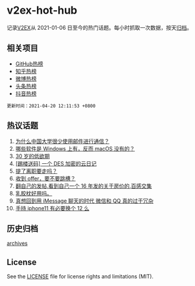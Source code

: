 # v2ex-hot-hub

 记录[V2EX](https://www.v2ex.com/)从 2021-01-06 日至今的热门话题。每小时抓取一次数据，按天[归档](archives)。
 
 ## 相关项目

- [GitHub热榜](https://github.com/snaildev/github-hot-hub)
- [知乎热榜](https://github.com/snaildev/zhihu-hot-hub)
- [微博热榜](https://github.com/snaildev/weibo-hot-hub)
- [头条热榜](https://github.com/snaildev/toutiao-hot-hub)
- [抖音热榜](https://github.com/snaildev/douyin-hot-hub)


 `更新时间：2021-04-20 12:11:53 +0800`

## 热议话题

1. [为什么中国大学很少使用邮件进行通信？](https://www.v2ex.com/t/771662)
1. [哪些软件是 Windows 上有，反而 macOS 没有的？](https://www.v2ex.com/t/771791)
1. [30 岁的低欲期](https://www.v2ex.com/t/771627)
1. [[踢楼送码] 一个 DES 加密的云日记](https://www.v2ex.com/t/771619)
1. [提了离职要走吗？](https://www.v2ex.com/t/771707)
1. [收到 offer，要不要跳槽？](https://www.v2ex.com/t/771628)
1. [翻自己的发帖,看到自己一个 16 年发的关于房价的,百感交集](https://www.v2ex.com/t/771798)
1. [乳胶枕好用吗。](https://www.v2ex.com/t/771637)
1. [真想回到用 iMessage 聊天的时代 微信和 QQ 真的过于冗杂](https://www.v2ex.com/t/771830)
1. [手持 iphone11 有必要换个 12 么](https://www.v2ex.com/t/771743)

## 历史归档

[archives](archives)

## License

See the [LICENSE](LICENSE) file for license rights and limitations (MIT).
